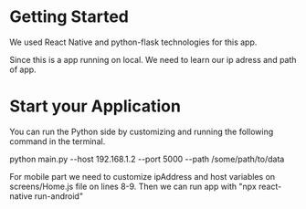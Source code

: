 # Getting Started
We used React Native and python-flask technologies for this app.

Since this is a app running on local. We need to learn our ip adress and path of app.

# Start your Application
You can run the Python side by customizing and running the following command in the terminal.

python main.py --host 192.168.1.2 --port 5000 --path /some/path/to/data

For mobile part we need to customize ipAddress and host variables on screens/Home.js file on lines 8-9.
Then we can run app with "npx react-native run-android"
